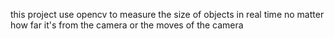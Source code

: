 this project use opencv to measure the size of objects in real time no matter how far it's from the camera or the moves of the camera

